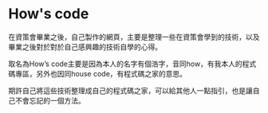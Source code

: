 # How's code
在資策會畢業之後，自己製作的網頁，主要是整理一些在資策會學到的技術，以及畢業之後對於對於自己感興趣的技術自學的心得。  


取名為How’s code主要是因為本人的名字有個浩字，音同how，有我本人的程式碼專區，另外也因同house code，有程式碼之家的意思。

  
期許自己將這些技術整理成自己的程式碼之家，可以給其他人一點指引，也是讓自己不會忘記的一個方法。
